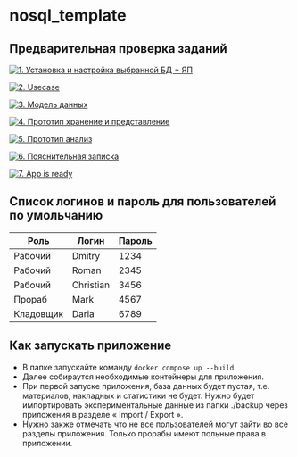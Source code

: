 # nosql_template


## Предварительная проверка заданий

<a href=" ./../../../actions/workflows/1_helloworld.yml" >![1. Установка и настройка выбранной БД + ЯП]( ./../../actions/workflows/1_helloworld.yml/badge.svg)</a>

<a href=" ./../../../actions/workflows/2_usecase.yml" >![2. Usecase]( ./../../actions/workflows/2_usecase.yml/badge.svg)</a>

<a href=" ./../../../actions/workflows/3_data_model.yml" >![3. Модель данных]( ./../../actions/workflows/3_data_model.yml/badge.svg)</a>

<a href=" ./../../../actions/workflows/4_prototype_store_and_view.yml" >![4. Прототип хранение и представление]( ./../../actions/workflows/4_prototype_store_and_view.yml/badge.svg)</a>

<a href=" ./../../../actions/workflows/5_prototype_analysis.yml" >![5. Прототип анализ]( ./../../actions/workflows/5_prototype_analysis.yml/badge.svg)</a> 

<a href=" ./../../../actions/workflows/6_report.yml" >![6. Пояснительная записка]( ./../../actions/workflows/6_report.yml/badge.svg)</a>

<a href=" ./../../../actions/workflows/7_app_is_ready.yml" >![7. App is ready]( ./../../actions/workflows/7_app_is_ready.yml/badge.svg)</a>

## Список логинов и пароль для пользователей по умольчанию
| Роль      | Логин     | Пароль |
|-----------|-----------|--------|
| Рабочий   | Dmitry    | 1234   |
| Рабочий   | Roman     | 2345   |
| Рабочий   | Christian | 3456   |
| Прораб    | Mark      | 4567   |
| Кладовщик | Daria     | 6789   |

## Как запускать приложение
* В папке запускайте команду ```docker compose up --build```.
* Далее собираутся необходимые контейнеры для приложения.
* При первой запуске приложения, база данных будет пустая, т.е. материалов, накладных и статистики не будет. Нужно будет импортировать экспериментальные данные из папки ./backup через приложения в разделе « Import / Export ».
* Нужно закже отмечать что не все пользователей могут зайти во все разделы приложения. Только прорабы имеют польные права в приложении.
